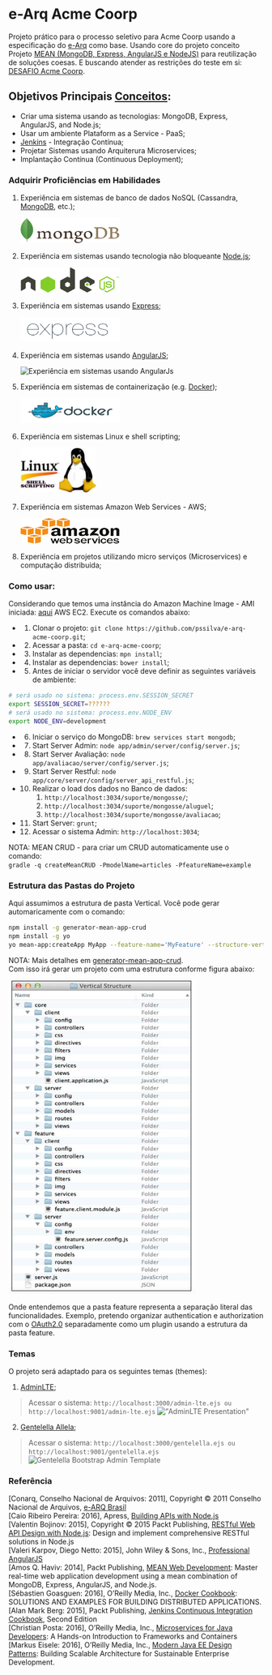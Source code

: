 e-Arq Acme Coorp 
==============================================================

Projeto prático para o processo seletivo para Acme Coorp usando a especificação do [e-Arq](https://github.com/pssilva/e-arq-acme-coorp/blob/master/doc-repo/referencias/e-arq-brasil-2011-corrigido.pdf) como base. Usando core do projeto conceito Projeto [MEAN (MongoDB, Express, AngularJS e NodeJS)](https://github.com/pssilva/projeto-mean) para reutilização de soluções coesas. E buscando atender as restrições do teste em si: [DESAFIO Acme Coorp](https://github.com/pssilva/e-arq-acme-coorp/blob/master/doc-repo/referencias/Desafio%20e-Arq%20Acme%20Coorp.pdf).

## Objetivos Principais [Conceitos](http://stackoverflow.com/questions/28608015/continuous-integration-vs-continuous-delivery-vs-continuous-deployment):
- Criar uma sistema usando as tecnologias: MongoDB, Express, AngularJS, and Node.js;
- Usar um ambiente Plataform as a Service - PaaS;
- [Jenkins](https://jenkins.io/) - Integração Contínua; 
- Projetar Sistemas usando Arquiterura Microservices;
- Implantação Contínua (Continuous Deployment);


### Adquirir Proficiências em Habilidades

1. Experiência em sistemas de banco de dados NoSQL (Cassandra, [MongoDB](https://www.mongodb.com/), etc.);
	<p><img src="https://github.com/pssilva/e-arq-acme-coorp/blob/master/doc-repo/mongoDB.png" alt="Experiência em sistemas de banco de dados NoSQL" height="50" width="195"/></p>
2. Experiência em sistemas usando tecnologia não bloqueante [Node.js](https://nodejs.org/en/);
	<p><img src="https://github.com/pssilva/e-arq-acme-coorp/blob/master/doc-repo/nodeJS.png" alt="Node.js" height="50" width="195"></p>
3. Experiência em sistemas usando [Express](http://expressjs.com/pt-br/);
	<p><img src="https://github.com/pssilva/e-arq-acme-coorp/blob/master/doc-repo/expressjs.png" alt="Experiência em sistemas usando ExpressJs" height="50" width="195"></p>
4. Experiência em sistemas usando [AngularJS](https://angularjs.org/);
	<p><img src="https://angularjs.org/img/AngularJS-large.png" alt="Experiência em sistemas usando AngularJs" height="50" width="195"></p>
5. Experiência em sistemas de containerização (e.g. [Docker](https://hub.docker.com/r/pss1suporte/paas-docker/));
	<p><img src="https://github.com/pssilva/e-arq-acme-coorp/blob/master/doc-repo/docker.png" alt="Experiência em sistemas de containerização Docker" height="50" width="195"></p>
6. Experiência em sistemas Linux e shell scripting;
	<p><img src="https://github.com/pssilva/e-arq-acme-coorp/blob/master/doc-repo/shell-linux.jpeg" alt="Experiência em sistemas Linux e shell scripting" height="91" width="150"></p>
7. Experiência em sistemas Amazon Web Services - AWS;
	<p><img src="https://github.com/pssilva/e-arq-acme-coorp/blob/master/doc-repo/aws.png" alt="Experiência em sistemas Amazon Web Services - AWS" height="50" width="195"></p>
8. Experiência em projetos utilizando micro serviços (Microservices) e computação distribuída;

### Como usar:
Considerando que temos uma instância do Amazon Machine Image - AMI iniciada: [aqui](https://docs.aws.amazon.com/pt_br/AWSEC2/latest/UserGuide/AccessingInstances.html) AWS EC2. Execute os comandos abaixo:

- 1. Clonar o projeto: `git clone https://github.com/pssilva/e-arq-acme-coorp.git`;
- 2. Acessar a pasta: `cd e-arq-acme-coorp`;
- 3. Instalar as dependencias: `mpn install`;
- 4. Instalar as dependencias: `bower install`;
- 5. Antes de iniciar o servidor você deve definir as seguintes variáveis de ambiente: 
```bash
# será usado no sistema: process.env.SESSION_SECRET
export SESSION_SECRET=?????? 
# será usado no sistema: process.env.NODE_ENV
export NODE_ENV=development 
```
- 6. Iniciar o serviço do MongoDB: `brew services start mongodb`;
- 7. Start Server Admin: `node app/admin/server/config/server.js`;
- 8. Start Server Avaliação: `node app/avaliacao/server/config/server.js`;
- 9. Start Server Restful: 
        `node app/core/server/config/server_api_restful.js`;
- 10. Realizar o load dos dados no Banco de dados: 
        1) `http://localhost:3034/suporte/mongosse/`; <br />
        2) `http://localhost:3034/suporte/mongosse/aluguel`; <br />
        3) `http://localhost:3034/suporte/mongosse/avaliacao`; <br />
- 11. Start Server: `grunt`;
- 12. Acessar o sistema Admin: `http://localhost:3034`;

NOTA: MEAN CRUD - para criar um CRUD automaticamente use o comando: <br />
`gradle -q createMeanCRUD -PmodelName=articles -PfeatureName=example`

### Estrutura das Pastas do Projeto
Aqui assumimos a estrutura de pasta Vertical. Você pode gerar automaricamente com o comando: <br /> 

```bash
npm install -g generator-mean-app-crud
npm install -g yo
yo mean-app:createApp MyApp --feature-name='MyFeature' --structure-vertical
```
NOTA: Mais detalhes em [generator-mean-app-crud](https://github.com/pssilva/generator-mean-app-crud).
<br /> Com isso irá gerar um projeto com uma estrutura conforme figura abaixo:

<p><img src="https://github.com/pssilva/e-arq-acme-coorp/blob/master/doc-repo/vertical-structure-folder.png"></p>

Onde entendemos que a pasta feature representa a separação literal das funcionalidades. Exemplo, pretendo organizar authentication e authorization com o [OAuth2.0](https://oauth.net/2/) separadamente como um plugin usando a estrutura da pasta feature. 

### Temas 
O projeto será adaptado para os seguintes temas (themes):

1. [AdminLTE](https://github.com/almasaeed2010/AdminLTE); <br />
>Acessar o sistema: `http://localhost:3000/admin-lte.ejs ou http://localhost:9001/admin-lte.ejs`
!["AdminLTE Presentation"](https://almsaeedstudio.com/AdminLTE2.png "AdminLTE Presentation")

2. [Gentelella Allela](https://github.com/puikinsh/gentelella); <br />
>Acessar o sistema: `http://localhost:3000/gentelella.ejs ou http://localhost:9001/gentelella.ejs`
![Gentelella Bootstrap Admin Template](https://cdn.colorlib.com/wp/wp-content/uploads/sites/2/gentelella-admin-template-preview.jpg "Gentelella Theme Browser Preview")

### Referência
\[Conarq, Conselho Nacional de Arquivos: 2011\], Copyright © 2011 Conselho Nacional de Arquivos, [e-ARQ Brasil](https://github.com/pssilva/e-arq-acme-coorp/blob/master/doc-repo/referencias/e-arq-brasil-2011-corrigido.pdf)<br />
\[Caio Ribeiro Pereira: 2016\], Apress, [Building APIs with Node.js](https://www.amazon.com/Building-APIs-Node-js-Ribeiro-Pereira/dp/1484224418)<br />
\[Valentin Bojinov: 2015\], Copyright © 2015 Packt Publishing, [RESTful Web API Design with Node.js](https://www.packtpub.com/web-development/restful-web-api-design-nodejs): Design and implement comprehensive RESTful solutions in Node.js<br />
\[Valeri Karpov, Diego Netto: 2015\], John Wiley & Sons, Inc., [Professional AngularJS](http://www.allitebooks.com/professional-angularjs/)<br />
\[Amos Q. Haviv: 2014\], Packt Publishing, [MEAN Web Development](http://it-ebooks.info/book/4849/): Master real-time web application development using a mean combination of MongoDB, Express, AngularJS, and Node.js. <br />
\[Sébastien Goasguen: 2016\], O’Reilly Media, Inc., [Docker Cookbook](http://www.allitebooks.com/docker-cookbook/): SOLUTIONS AND EXAMPLES FOR BUILDING DISTRIBUTED APPLICATIONS.<br />
\[Alan Mark Berg: 2015\],  Packt Publishing, [Jenkins Continuous Integration Cookbook](https://ebooks-it.org/1784390089-ebook.htm), Second Edition<br />
\[Christian Posta: 2016\], O’Reilly Media, Inc., [Microservices for Java Developers](https://developers.redhat.com/promotions/microservices-for-java-developers/): A Hands-on Introduction to Frameworks and Containers <br />
\[Markus Eisele: 2016\], O’Reilly Media, Inc., [Modern Java EE Design Patterns](https://developers.redhat.com/promotions/distributed-javaee-architecture/):
	Building Scalable Architecture for Sustainable Enterprise Development. <br />

